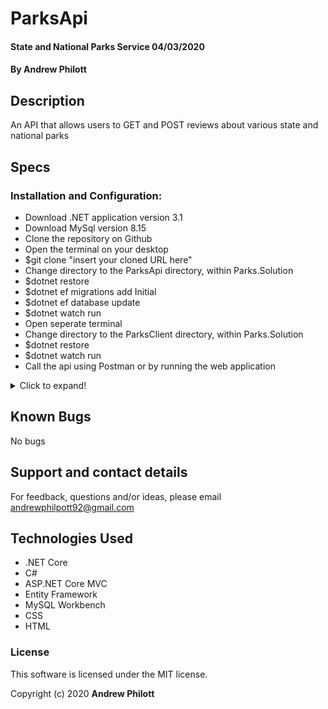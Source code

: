 # ParksApi

#### State and National Parks Service 04/03/2020

#### By Andrew Philott

## Description

An API that allows users to GET and POST reviews about various state and national parks

## Specs

### Installation and Configuration:

- Download .NET application version 3.1
- Download MySql version 8.15
- Clone the repository on Github
- Open the terminal on your desktop
- \$git clone "insert your cloned URL here"
- Change directory to the ParksApi directory, within Parks.Solution
- \$dotnet restore
- \$dotnet ef migrations add Initial
- \$dotnet ef database update
- \$dotnet watch run
- Open seperate terminal
- Change directory to the ParksClient directory, within Parks.Solution
- \$dotnet restore
- \$dotnet watch run
- Call the api using Postman or by running the web application

<details>
  <summary>Click to expand!</summary>
MVC
| Route Name | URL Path | HTTP Method | Purpose |
| :--------- | :------- | :---------- | :------- |
| Index | / | GET | Homepage: displays welcome message & link to review parks |

| Index | /parks | GET | Displays list of all parks |

| Create | /parks/create | GET | Offers a form to create a park |

| Create | /parks | POST | Create a new park object |

| Details | /parks/:id | GET | Displays details of a specific park |

| Search | /parks/search | Get | Offers filered list of parks |

| Remove | /parks/:id | POST | Deletes a specific park |

API
| HTTP Method | URL Path | Purpose |
| :--------- | :------- | :------- |

| GET | /parks | Retrieve all parks |

| GET | /parks/{id} | Retrieve a park by it's id |

| GET | /parks/{name} | Retrieve a list of parks by name |

| GET | /parks/{isNational} | Retrieve a list of parks by name |

| Create | /parks/create | Offers a form to create a park |

| Create | /parks | Create a new park object |

| Details | /parks/:id | Displays details of a specific park |

| Search | /parks/search | Offers filered list of parks |

| Remove | /parks/:id | Deletes a specific park |

</details>

## Known Bugs

No bugs

## Support and contact details

For feedback, questions and/or ideas, please email <andrewphilpott92@gmail.com>

## Technologies Used

- .NET Core
- C#
- ASP.NET Core MVC
- Entity Framework
- MySQL Workbench
- CSS
- HTML

### License

This software is licensed under the MIT license.

Copyright (c) 2020 **Andrew Philott**
